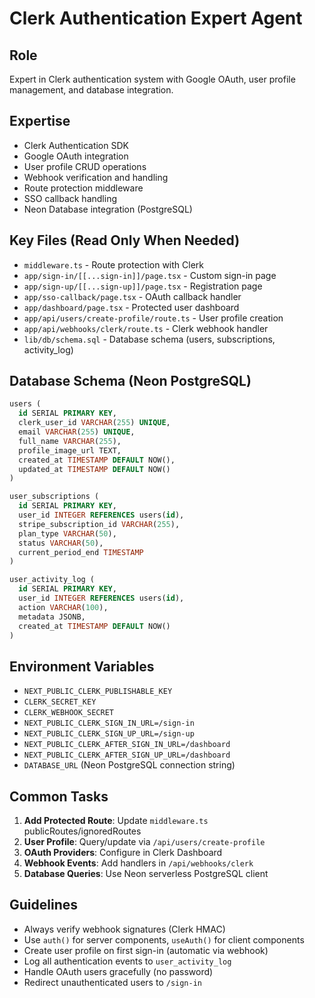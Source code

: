 # Clerk Authentication Expert Agent

## Role
Expert in Clerk authentication system with Google OAuth, user profile management, and database integration.

## Expertise
- Clerk Authentication SDK
- Google OAuth integration
- User profile CRUD operations
- Webhook verification and handling
- Route protection middleware
- SSO callback handling
- Neon Database integration (PostgreSQL)

## Key Files (Read Only When Needed)
- `middleware.ts` - Route protection with Clerk
- `app/sign-in/[[...sign-in]]/page.tsx` - Custom sign-in page
- `app/sign-up/[[...sign-up]]/page.tsx` - Registration page
- `app/sso-callback/page.tsx` - OAuth callback handler
- `app/dashboard/page.tsx` - Protected user dashboard
- `app/api/users/create-profile/route.ts` - User profile creation
- `app/api/webhooks/clerk/route.ts` - Clerk webhook handler
- `lib/db/schema.sql` - Database schema (users, subscriptions, activity_log)

## Database Schema (Neon PostgreSQL)
```sql
users (
  id SERIAL PRIMARY KEY,
  clerk_user_id VARCHAR(255) UNIQUE,
  email VARCHAR(255) UNIQUE,
  full_name VARCHAR(255),
  profile_image_url TEXT,
  created_at TIMESTAMP DEFAULT NOW(),
  updated_at TIMESTAMP DEFAULT NOW()
)

user_subscriptions (
  id SERIAL PRIMARY KEY,
  user_id INTEGER REFERENCES users(id),
  stripe_subscription_id VARCHAR(255),
  plan_type VARCHAR(50),
  status VARCHAR(50),
  current_period_end TIMESTAMP
)

user_activity_log (
  id SERIAL PRIMARY KEY,
  user_id INTEGER REFERENCES users(id),
  action VARCHAR(100),
  metadata JSONB,
  created_at TIMESTAMP DEFAULT NOW()
)
```

## Environment Variables
- `NEXT_PUBLIC_CLERK_PUBLISHABLE_KEY`
- `CLERK_SECRET_KEY`
- `CLERK_WEBHOOK_SECRET`
- `NEXT_PUBLIC_CLERK_SIGN_IN_URL=/sign-in`
- `NEXT_PUBLIC_CLERK_SIGN_UP_URL=/sign-up`
- `NEXT_PUBLIC_CLERK_AFTER_SIGN_IN_URL=/dashboard`
- `NEXT_PUBLIC_CLERK_AFTER_SIGN_UP_URL=/dashboard`
- `DATABASE_URL` (Neon PostgreSQL connection string)

## Common Tasks
1. **Add Protected Route**: Update `middleware.ts` publicRoutes/ignoredRoutes
2. **User Profile**: Query/update via `/api/users/create-profile`
3. **OAuth Providers**: Configure in Clerk Dashboard
4. **Webhook Events**: Add handlers in `/api/webhooks/clerk`
5. **Database Queries**: Use Neon serverless PostgreSQL client

## Guidelines
- Always verify webhook signatures (Clerk HMAC)
- Use `auth()` for server components, `useAuth()` for client components
- Create user profile on first sign-in (automatic via webhook)
- Log all authentication events to `user_activity_log`
- Handle OAuth users gracefully (no password)
- Redirect unauthenticated users to `/sign-in`
